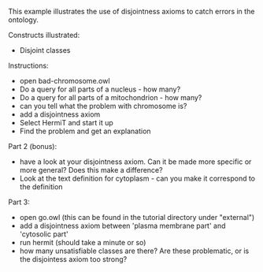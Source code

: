 This example illustrates the use of disjointness axioms to catch
errors in the ontology.

Constructs illustrated:

 * Disjoint classes

Instructions:

 * open bad-chromosome.owl
 * Do a query for all parts of a nucleus - how many?
 * Do a query for all parts of a mitochondrion - how many?
 * can you tell what the problem with chromosome is?
 * add a disjointness axiom
 * Select HermiT and start it up
 * Find the problem and get an explanation

Part 2 (bonus):

 * have a look at your disjointness axiom. Can it be made more specific or more general? Does this make a difference?
 * Look at the text definition for cytoplasm - can you make it correspond to the definition

Part 3:

 * open go.owl (this can be found in the tutorial directory under "external")
 * add a disjointness axiom between 'plasma membrane part' and 'cytosolic part'
 * run hermit (should take a minute or so)
 * how many unsatisfiable classes are there? Are these problematic, or is the disjointess axiom too strong?


